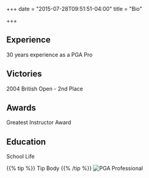 +++
date = "2015-07-28T09:51:51-04:00"
title = "Bio"

+++
## Experience

30 years experience as a PGA Pro

## Victories

2004 British Open - 2nd Place

## Awards

Greatest Instructor Award

## Education

School Life

{{% tip %}} Tip Body {{% /tip %}}
![PGA Professional](/uploads/pagepro.png)